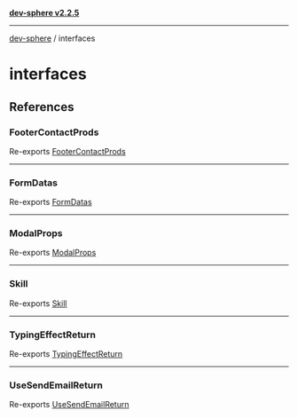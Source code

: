 [**dev-sphere v2.2.5**](../README.md)

***

[dev-sphere](../modules.md) / interfaces

# interfaces

## References

### FooterContactProds

Re-exports [FooterContactProds](FooterContact/footerContact.interface/interfaces/FooterContactProds.md)

***

### FormDatas

Re-exports [FormDatas](FormEmail/formEmail.interface/interfaces/FormDatas.md)

***

### ModalProps

Re-exports [ModalProps](FooterContact/modalProps.interface/interfaces/ModalProps.md)

***

### Skill

Re-exports [Skill](Skills/Skill/interfaces/Skill.md)

***

### TypingEffectReturn

Re-exports [TypingEffectReturn](TypingEffect/TypingEffectReturn/interfaces/TypingEffectReturn.md)

***

### UseSendEmailReturn

Re-exports [UseSendEmailReturn](FormEmail/useSendEmailReturn.interface/interfaces/UseSendEmailReturn.md)
